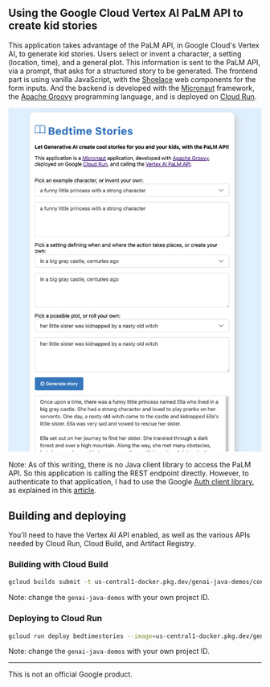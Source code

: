 ## Using the Google Cloud Vertex AI PaLM API to create kid stories

This application takes advantage of the PaLM API, in Google Cloud's Vertex AI, to generate kid stories.
Users select or invent a character, a setting (location, time), and a general plot.
This information is sent to the PaLM API, via a prompt, that asks for a structured story to be generated.
The frontend part is using vanilla JavaScript, with the [Shoelace](https://shoelace.style/) web components for the form inputs.
And the backend is developed with the [Micronaut](https://micronaut.io/) framework, 
the [Apache Groovy](https://groovy-lang.org/) programming language, and is deployed on [Cloud Run](https://cloud.run/).

![Bed-time stories](bedtimestories.png)

Note: As of this writing, there is no Java client library to access the PaLM API. 
So this application is calling the REST endpoint directly.
However, to authenticate to that application, 
I had to use the Google [Auth client library](https://github.com/googleapis/google-auth-library-java),
as explained in this [article](https://glaforge.dev/posts/2023/05/30/getting-started-with-the-palm-api-in-the-java-ecosystem/).

## Building and deploying

You'll need to have the Vertex AI API enabled, as well as the various APIs needed by Cloud Run, Cloud Build, and Artifact Registry.

### Building with Cloud Build

```bash
gcloud builds submit -t us-central1-docker.pkg.dev/genai-java-demos/containers/bedtimestories:v1
```

Note: change the `genai-java-demos` with your own project ID.

### Deploying to Cloud Run

```bash
gcloud run deploy bedtimestories --image=us-central1-docker.pkg.dev/genai-java-demos/containers/bedtimestories:v1
```

Note: change the `genai-java-demos` with your own project ID.

---

This is not an official Google product.